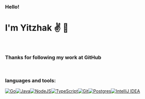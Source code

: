 ### **Hello!**

# I'm Yitzhak ✌ 🖖

<br />

### Thanks for following my work at GitHub

<br />

### **languages and tools:**

[1]: https://golang.org/
[2]: https://openjdk.java.net/
[3]: https://nodejs.org/en/
[4]: https://www.typescriptlang.org/
[5]: https://git-scm.com/
[6]: https://www.postgresql.org/
[7]: https://www.jetbrains.com/idea/



[![Go](https://img.shields.io/badge/go-%2300ADD8.svg?style=for-the-badge&logo=go&logoColor=white)][1][![Java](https://img.shields.io/badge/java-%23ED8B00.svg?style=for-the-badge&logo=java&logoColor=white)][2][![NodeJS](https://img.shields.io/badge/node.js-6DA55F?style=for-the-badge&logo=node.js&logoColor=white)][3][![TypeScript](https://img.shields.io/badge/typescript-%23007ACC.svg?style=for-the-badge&logo=typescript&logoColor=white)][4][![Git](https://img.shields.io/badge/git-%23F05033.svg?style=for-the-badge&logo=git&logoColor=white)][5][![Postgres](https://img.shields.io/badge/postgres-%23316192.svg?style=for-the-badge&logo=postgresql&logoColor=white)][6][![IntelliJ IDEA](https://img.shields.io/badge/IntelliJIDEA-000000.svg?style=for-the-badge&logo=intellij-idea&logoColor=white)][7]

<br />

